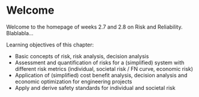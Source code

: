# Welcome 

Welcome to the homepage of weeks 2.7 and 2.8 on Risk and Reliability. Blablabla...



Learning objectives of this chapter:
- Basic concepts of risk, risk analysis, decision analysis
- Assessment and quantification of risks for a (simplified) system with different risk metrics  (individual, societal risk / FN curve, economic risk)
- Application of (simplified) cost benefit analysis, decision analysis and economic optimization for engineering projects
- Apply and derive safety standards for individual and societal risk